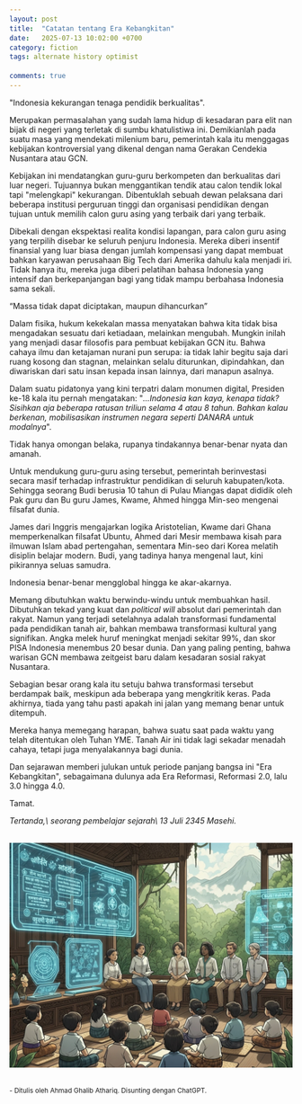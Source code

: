```yaml
---
layout: post
title:  "Catatan tentang Era Kebangkitan"
date:   2025-07-13 10:02:00 +0700
category: fiction
tags: alternate history optimist

comments: true
---
```


"Indonesia kekurangan tenaga pendidik berkualitas".

Merupakan permasalahan yang sudah lama hidup di kesadaran para elit nan bijak di negeri yang terletak di sumbu khatulistiwa ini. Demikianlah pada suatu masa yang mendekati milenium baru, pemerintah kala itu menggagas kebijakan kontroversial yang dikenal dengan nama Gerakan Cendekia Nusantara atau GCN.<!--more-->

Kebijakan ini mendatangkan guru-guru berkompeten dan berkualitas dari luar negeri. Tujuannya bukan menggantikan tendik atau calon tendik lokal tapi "melengkapi" kekurangan. Dibentuklah sebuah dewan pelaksana dari beberapa institusi perguruan tinggi dan organisasi pendidikan dengan tujuan untuk memilih calon guru asing yang terbaik dari yang terbaik.

Dibekali dengan ekspektasi realita kondisi lapangan, para calon guru asing yang terpilih disebar ke seluruh penjuru Indonesia. Mereka diberi insentif finansial yang luar biasa dengan jumlah kompensasi yang dapat membuat bahkan karyawan perusahaan Big Tech dari Amerika dahulu kala menjadi iri. Tidak hanya itu, mereka juga diberi pelatihan bahasa Indonesia yang intensif dan berkepanjangan bagi yang tidak mampu berbahasa Indonesia sama sekali.

“Massa tidak dapat diciptakan, maupun dihancurkan”

Dalam fisika, hukum kekekalan massa menyatakan bahwa kita tidak bisa mengadakan sesuatu dari ketiadaan, melainkan mengubah. Mungkin inilah yang menjadi dasar filosofis para pembuat kebijakan GCN itu. Bahwa cahaya ilmu dan ketajaman nurani pun serupa: ia tidak lahir begitu saja dari ruang kosong dan stagnan, melainkan selalu diturunkan, dipindahkan, dan diwariskan dari satu insan kepada insan lainnya, dari manapun asalnya.

Dalam suatu pidatonya yang kini terpatri dalam monumen digital, Presiden ke-18 kala itu pernah mengatakan: "*...Indonesia kan kaya, kenapa tidak? Sisihkan aja beberapa ratusan triliun selama 4 atau 8 tahun. Bahkan kalau berkenan, mobilisasikan instrumen negara seperti DANARA untuk modalnya*".

Tidak hanya omongan belaka, rupanya tindakannya benar-benar nyata dan amanah.

Untuk mendukung guru-guru asing tersebut, pemerintah berinvestasi secara masif terhadap infrastruktur pendidikan di seluruh kabupaten/kota. Sehingga seorang Budi berusia 10 tahun di Pulau Miangas dapat dididik oleh Pak guru dan Bu guru James, Kwame, Ahmed hingga Min-seo mengenai filsafat dunia.

James dari Inggris mengajarkan logika Aristotelian, Kwame dari Ghana memperkenalkan filsafat Ubuntu, Ahmed dari Mesir membawa kisah para ilmuwan Islam abad pertengahan, sementara Min-seo dari Korea melatih disiplin belajar modern. Budi, yang tadinya hanya mengenal laut, kini pikirannya seluas samudra.

Indonesia benar-benar mengglobal hingga ke akar-akarnya.

Memang dibutuhkan waktu berwindu-windu untuk membuahkan hasil. Dibutuhkan tekad yang kuat dan *political will* absolut dari pemerintah dan rakyat. Namun yang terjadi setelahnya adalah transformasi fundamental pada pendidikan tanah air, bahkan membawa transformasi kultural yang signifikan. Angka melek huruf meningkat menjadi sekitar 99%, dan skor PISA Indonesia menembus 20 besar dunia. Dan yang paling penting, bahwa warisan GCN membawa zeitgeist baru dalam kesadaran sosial rakyat Nusantara.

Sebagian besar orang kala itu setuju bahwa transformasi tersebut berdampak baik, meskipun ada beberapa yang mengkritik keras. Pada akhirnya, tiada yang tahu pasti apakah ini jalan yang memang benar untuk ditempuh.

Mereka hanya memegang harapan, bahwa suatu saat pada waktu yang telah ditentukan oleh Tuhan YME. Tanah Air ini tidak lagi sekadar menadah cahaya, tetapi juga menyalakannya bagi dunia.

Dan sejarawan memberi julukan untuk periode panjang bangsa ini "Era Kebangkitan", sebagaimana dulunya ada Era Reformasi, Reformasi 2.0, lalu 3.0 hingga 4.0.

Tamat.

*Tertanda,\\
seorang pembelajar sejarah\\
13 Juli 2345 Masehi.*

<br/>

<img src="/assets/images/indonesia-future.webp" alt="Ilustrasi suasana kelas" title="Ilustrasi suasana kelas" width="600" height="400" style="display: block; margin: 0 auto; object-fit: cover;">

<br/>

<small>- Ditulis oleh Ahmad Ghalib Athariq. Disunting dengan ChatGPT.</small>
